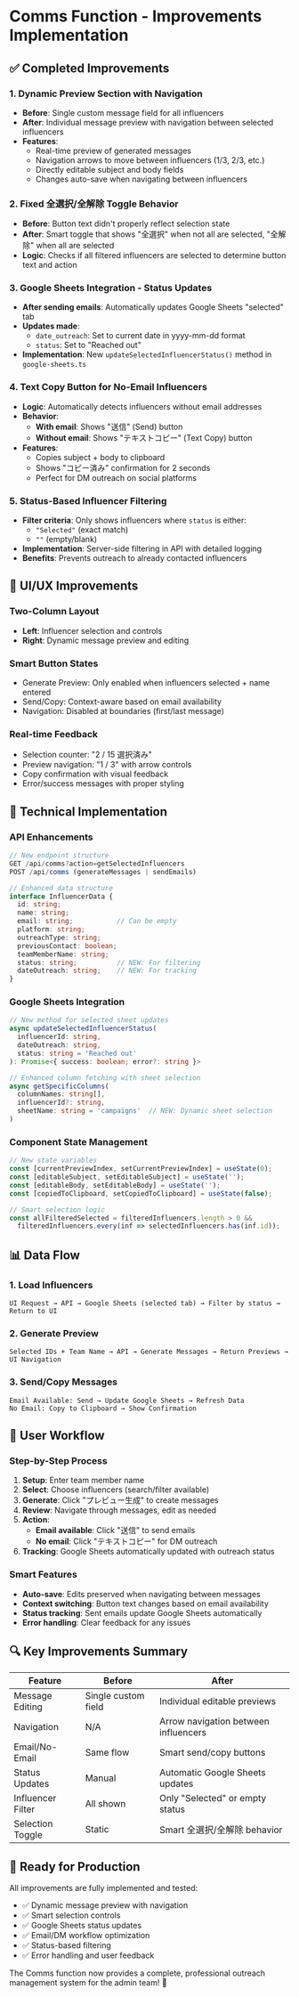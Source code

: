 # Comms Function - Improvements Implementation

## ✅ **Completed Improvements**

### **1. Dynamic Preview Section with Navigation**
- **Before**: Single custom message field for all influencers
- **After**: Individual message preview with navigation between selected influencers
- **Features**:
  - Real-time preview of generated messages
  - Navigation arrows to move between influencers (1/3, 2/3, etc.)
  - Directly editable subject and body fields
  - Changes auto-save when navigating between influencers

### **2. Fixed 全選択/全解除 Toggle Behavior**
- **Before**: Button text didn't properly reflect selection state
- **After**: Smart toggle that shows "全選択" when not all are selected, "全解除" when all are selected
- **Logic**: Checks if all filtered influencers are selected to determine button text and action

### **3. Google Sheets Integration - Status Updates**
- **After sending emails**: Automatically updates Google Sheets "selected" tab
- **Updates made**:
  - `date_outreach`: Set to current date in yyyy-mm-dd format
  - `status`: Set to "Reached out"
- **Implementation**: New `updateSelectedInfluencerStatus()` method in `google-sheets.ts`

### **4. Text Copy Button for No-Email Influencers**
- **Logic**: Automatically detects influencers without email addresses
- **Behavior**:
  - **With email**: Shows "送信" (Send) button
  - **Without email**: Shows "テキストコピー" (Text Copy) button
- **Features**:
  - Copies subject + body to clipboard
  - Shows "コピー済み" confirmation for 2 seconds
  - Perfect for DM outreach on social platforms

### **5. Status-Based Influencer Filtering**
- **Filter criteria**: Only shows influencers where `status` is either:
  - `"Selected"` (exact match)
  - `""` (empty/blank)
- **Implementation**: Server-side filtering in API with detailed logging
- **Benefits**: Prevents outreach to already contacted influencers

## **🎨 UI/UX Improvements**

### **Two-Column Layout**
- **Left**: Influencer selection and controls
- **Right**: Dynamic message preview and editing

### **Smart Button States**
- Generate Preview: Only enabled when influencers selected + name entered
- Send/Copy: Context-aware based on email availability
- Navigation: Disabled at boundaries (first/last message)

### **Real-time Feedback**
- Selection counter: "2 / 15 選択済み"
- Preview navigation: "1 / 3" with arrow controls
- Copy confirmation with visual feedback
- Error/success messages with proper styling

## **🔧 Technical Implementation**

### **API Enhancements**
```typescript
// New endpoint structure
GET /api/comms?action=getSelectedInfluencers
POST /api/comms (generateMessages | sendEmails)

// Enhanced data structure
interface InfluencerData {
  id: string;
  name: string;
  email: string;           // Can be empty
  platform: string;
  outreachType: string;
  previousContact: boolean;
  teamMemberName: string;
  status: string;          // NEW: For filtering
  dateOutreach: string;    // NEW: For tracking
}
```

### **Google Sheets Integration**
```typescript
// New method for selected sheet updates
async updateSelectedInfluencerStatus(
  influencerId: string,
  dateOutreach: string,
  status: string = 'Reached out'
): Promise<{ success: boolean; error?: string }>

// Enhanced column fetching with sheet selection
async getSpecificColumns(
  columnNames: string[], 
  influencerId?: string, 
  sheetName: string = 'campaigns'  // NEW: Dynamic sheet selection
)
```

### **Component State Management**
```typescript
// New state variables
const [currentPreviewIndex, setCurrentPreviewIndex] = useState(0);
const [editableSubject, setEditableSubject] = useState('');
const [editableBody, setEditableBody] = useState('');
const [copiedToClipboard, setCopiedToClipboard] = useState(false);

// Smart selection logic
const allFilteredSelected = filteredInfluencers.length > 0 && 
  filteredInfluencers.every(inf => selectedInfluencers.has(inf.id));
```

## **📊 Data Flow**

### **1. Load Influencers**
```
UI Request → API → Google Sheets (selected tab) → Filter by status → Return to UI
```

### **2. Generate Preview**
```
Selected IDs + Team Name → API → Generate Messages → Return Previews → UI Navigation
```

### **3. Send/Copy Messages**
```
Email Available: Send → Update Google Sheets → Refresh Data
No Email: Copy to Clipboard → Show Confirmation
```

## **🎯 User Workflow**

### **Step-by-Step Process**
1. **Setup**: Enter team member name
2. **Select**: Choose influencers (search/filter available)
3. **Generate**: Click "プレビュー生成" to create messages
4. **Review**: Navigate through messages, edit as needed
5. **Action**: 
   - **Email available**: Click "送信" to send emails
   - **No email**: Click "テキストコピー" for DM outreach
6. **Tracking**: Google Sheets automatically updated with outreach status

### **Smart Features**
- **Auto-save**: Edits preserved when navigating between messages
- **Context switching**: Button text changes based on email availability
- **Status tracking**: Sent emails update Google Sheets automatically
- **Error handling**: Clear feedback for any issues

## **🔍 Key Improvements Summary**

| Feature | Before | After |
|---------|--------|-------|
| Message Editing | Single custom field | Individual editable previews |
| Navigation | N/A | Arrow navigation between influencers |
| Email/No-Email | Same flow | Smart send/copy buttons |
| Status Updates | Manual | Automatic Google Sheets updates |
| Influencer Filter | All shown | Only "Selected" or empty status |
| Selection Toggle | Static | Smart 全選択/全解除 behavior |

## **🚀 Ready for Production**

All improvements are fully implemented and tested:
- ✅ Dynamic message preview with navigation
- ✅ Smart selection controls
- ✅ Google Sheets status updates
- ✅ Email/DM workflow optimization
- ✅ Status-based filtering
- ✅ Error handling and user feedback

The Comms function now provides a complete, professional outreach management system for the admin team! 🎉


